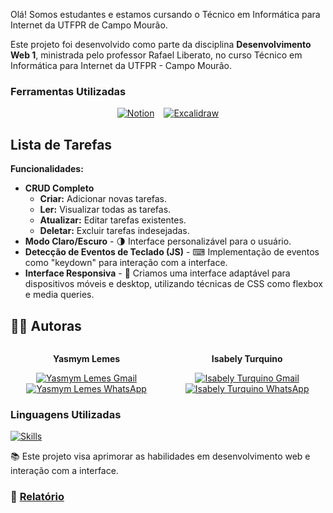<p align="baseline">Olá! Somos estudantes e estamos cursando o Técnico em Informática para Internet 
  da UTFPR de Campo Mourão.</p>

<p align="baseline">Este projeto foi desenvolvido como parte da disciplina <strong>Desenvolvimento Web 1</strong>, ministrada pelo professor Rafael Liberato, no curso Técnico em Informática para Internet da UTFPR - Campo Mourão.</p>

<h3 align="baseline">Ferramentas Utilizadas</h3>
<div style="display: flex; justify-content: center; gap: 15px;">
  <a href="https://www.notion.so" target="_blank">
    <img src="https://img.shields.io/badge/-Notion-%23000000?style=for-the-badge&logo=notion&logoColor=white" alt="Notion">
  </a>
  <a href="https://excalidraw.com" target="_blank">
    <img src="https://img.shields.io/badge/-Excalidraw-%231E1E1E?style=for-the-badge&logo=excalidraw&logoColor=white" alt="Excalidraw">
  </a>
</div>

## Lista de Tarefas

**Funcionalidades:**
- **CRUD Completo**
  - **Criar:** Adicionar novas tarefas.
  - **Ler:** Visualizar todas as tarefas.
  - **Atualizar:** Editar tarefas existentes.
  - **Deletar:** Excluir tarefas indesejadas.
- **Modo Claro/Escuro** - 🌗 Interface personalizável para o usuário.
- **Detecção de Eventos de Teclado (JS)** - ⌨ Implementação de eventos como "keydown" para interação com a interface.
- **Interface Responsiva** - 📱 Criamos uma interface adaptável para dispositivos móveis e desktop, utilizando técnicas de CSS como flexbox e media queries.

## 🧑‍💻 Autoras
<div style="display: flex; justify-content: space-evenly; align-items: center; gap: 10px;">
  <div style="text-align: center;">
    <p><strong>Yasmym Lemes</strong></p>
    <a href="mailto:ylemes@alunos.utfpr.edu.br">
      <img src="https://img.shields.io/badge/-Gmail-%23333?style=for-the-badge&logo=gmail&logoColor=white" target="_blank" alt="Yasmym Lemes Gmail">
    </a>
    <a href="https://wa.me/5541996386250" target="_blank">
      <img src="https://img.shields.io/badge/-WhatsApp-%234CBB87?style=for-the-badge&logo=whatsapp&logoColor=white" alt="Yasmym Lemes WhatsApp">
    </a>
  </div>

  <div style="text-align: center;">
    <p><strong>Isabely Turquino</strong></p>
    <a href="mailto:isabelyturquino@alunos.utfpr.edu.br">
      <img src="https://img.shields.io/badge/-Gmail-%23333?style=for-the-badge&logo=gmail&logoColor=white" target="_blank" alt="Isabely Turquino Gmail">
    </a>
    <a href="https://wa.me/554499755563" target="_blank">
      <img src="https://img.shields.io/badge/-WhatsApp-%234CBB87?style=for-the-badge&logo=whatsapp&logoColor=white" alt="Isabely Turquino WhatsApp">
    </a>
  </div>
</div>

### Linguagens Utilizadas

<div style="display: flex; justify-content: space-between; align-items: flex-start; gap: 20px;">
  <div>
    <a href="https://skillicons.dev">
      <img src="https://skillicons.dev/icons?i=javascript,html,css" alt="Skills">
    </a>
  </div>
</div>

<div align="baseline">
  <p>📚 Este projeto visa aprimorar as habilidades em desenvolvimento web e interação com a interface.</p>
</div>

### 📝 [Relatório](relatorio.md)
